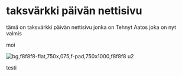 # taksvärkki päivän nettisivu
tämä on taksvärkki päivän nettisivu jonka on Tehnyt Aatos joka on nyt valmis


moi

![bg,f8f8f8-flat,750x,075,f-pad,750x1000,f8f8f8 u2](https://github.com/Aat0s/Aat0s.github.io/assets/156410593/f0f8c1ba-b491-450c-a56c-35f79b7515b5)


testi
